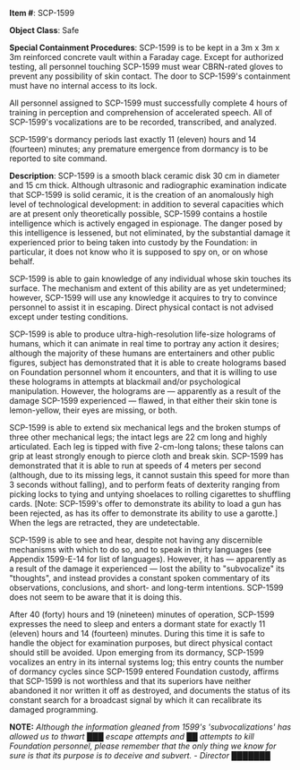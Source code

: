 **Item #**: SCP-1599

**Object Class**: Safe

**Special Containment Procedures**: SCP-1599 is to be kept in a 3m x 3m x 3m reinforced concrete vault within a Faraday cage. Except for authorized testing, all personnel touching SCP-1599 must wear CBRN-rated gloves to prevent any possibility of skin contact. The door to SCP-1599's containment must have no internal access to its lock.

All personnel assigned to SCP-1599 must successfully complete 4 hours of training in perception and comprehension of accelerated speech. All of SCP-1599's vocalizations are to be recorded, transcribed, and analyzed.

SCP-1599's dormancy periods last exactly 11 (eleven) hours and 14 (fourteen) minutes; any premature emergence from dormancy is to be reported to site command.

**Description**: SCP-1599 is a smooth black ceramic disk 30 cm in diameter and 15 cm thick. Although ultrasonic and radiographic examination indicate that SCP-1599 is solid ceramic, it is the creation of an anomalously high level of technological development: in addition to several capacities which are at present only theoretically possible, SCP-1599 contains a hostile intelligence which is actively engaged in espionage. The danger posed by this intelligence is lessened, but not eliminated, by the substantial damage it experienced prior to being taken into custody by the Foundation: in particular, it does not know who it is supposed to spy on, or on whose behalf.

SCP-1599 is able to gain knowledge of any individual whose skin touches its surface. The mechanism and extent of this ability are as yet undetermined; however, SCP-1599 will use any knowledge it acquires to try to convince personnel to assist it in escaping. Direct physical contact is not advised except under testing conditions.

SCP-1599 is able to produce ultra-high-resolution life-size holograms of humans, which it can animate in real time to portray any action it desires; although the majority of these humans are entertainers and other public figures, subject has demonstrated that it is able to create holograms based on Foundation personnel whom it encounters, and that it is willing to use these holograms in attempts at blackmail and/or psychological manipulation. However, the holograms are — apparently as a result of the damage SCP-1599 experienced — flawed, in that either their skin tone is lemon-yellow, their eyes are missing, or both.

SCP-1599 is able to extend six mechanical legs and the broken stumps of three other mechanical legs; the intact legs are 22 cm long and highly articulated. Each leg is tipped with five 2-cm-long talons; these talons can grip at least strongly enough to pierce cloth and break skin. SCP-1599 has demonstrated that it is able to run at speeds of 4 meters per second (although, due to its missing legs, it cannot sustain this speed for more than 3 seconds without falling), and to perform feats of dexterity ranging from picking locks to tying and untying shoelaces to rolling cigarettes to shuffling cards. \[Note: SCP-1599's offer to demonstrate its ability to load a gun has been rejected, as has its offer to demonstrate its ability to use a garotte.\] When the legs are retracted, they are undetectable.

SCP-1599 is able to see and hear, despite not having any discernible mechanisms with which to do so, and to speak in thirty languages (see Appendix 1599-E-14 for list of languages). However, it has — apparently as a result of the damage it experienced — lost the ability to "subvocalize" its "thoughts", and instead provides a constant spoken commentary of its observations, conclusions, and short- and long-term intentions. SCP-1599 does not seem to be aware that it is doing this.

After 40 (forty) hours and 19 (nineteen) minutes of operation, SCP-1599 expresses the need to sleep and enters a dormant state for exactly 11 (eleven) hours and 14 (fourteen) minutes. During this time it is safe to handle the object for examination purposes, but direct physical contact should still be avoided. Upon emerging from its dormancy, SCP-1599 vocalizes an entry in its internal systems log; this entry counts the number of dormancy cycles since SCP-1599 entered Foundation custody, affirms that SCP-1599 is not worthless and that its superiors have neither abandoned it nor written it off as destroyed, and documents the status of its constant search for a broadcast signal by which it can recalibrate its damaged programming.

**NOTE:** _Although the information gleaned from 1599's 'subvocalizations' has allowed us to thwart ███ escape attempts and ██ attempts to kill Foundation personnel, please remember that the only thing we know for sure is that its purpose is to deceive and subvert. - Director ███████_